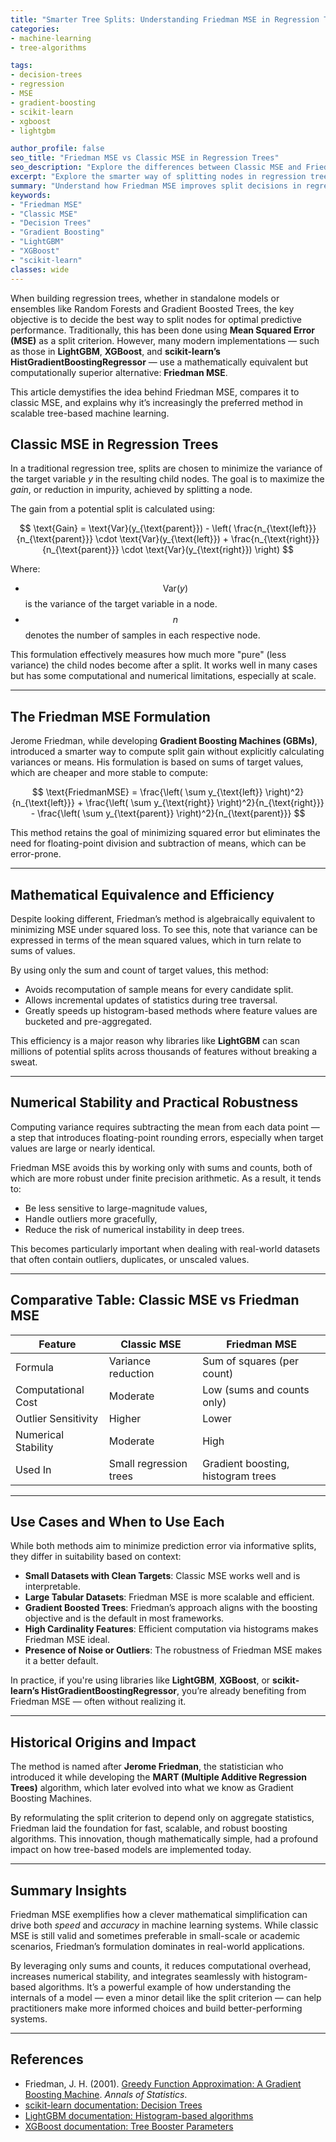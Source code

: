 ```yaml
---
title: "Smarter Tree Splits: Understanding Friedman MSE in Regression Trees"
categories:
- machine-learning
- tree-algorithms

tags:
- decision-trees
- regression
- MSE
- gradient-boosting
- scikit-learn
- xgboost
- lightgbm

author_profile: false
seo_title: "Friedman MSE vs Classic MSE in Regression Trees"
seo_description: "Explore the differences between Classic MSE and Friedman MSE in regression trees. Learn why Friedman MSE offers smarter, faster, and more stable tree splits in gradient boosting algorithms."
excerpt: "Explore the smarter way of splitting nodes in regression trees using Friedman MSE, a computationally efficient and numerically stable alternative to classic variance-based MSE."
summary: "Understand how Friedman MSE improves split decisions in regression trees. Learn about its mathematical foundation, practical advantages, and role in modern libraries like LightGBM and XGBoost."
keywords: 
- "Friedman MSE"
- "Classic MSE"
- "Decision Trees"
- "Gradient Boosting"
- "LightGBM"
- "XGBoost"
- "scikit-learn"
classes: wide
---
```


When building regression trees, whether in standalone models or ensembles like Random Forests and Gradient Boosted Trees, the key objective is to decide the best way to split nodes for optimal predictive performance. Traditionally, this has been done using **Mean Squared Error (MSE)** as a split criterion. However, many modern implementations — such as those in **LightGBM**, **XGBoost**, and **scikit-learn’s HistGradientBoostingRegressor** — use a mathematically equivalent but computationally superior alternative: **Friedman MSE**.

This article demystifies the idea behind Friedman MSE, compares it to classic MSE, and explains why it’s increasingly the preferred method in scalable tree-based machine learning.


## Classic MSE in Regression Trees

In a traditional regression tree, splits are chosen to minimize the variance of the target variable $y$ in the resulting child nodes. The goal is to maximize the *gain*, or reduction in impurity, achieved by splitting a node.

The gain from a potential split is calculated using:

$$
\text{Gain} = \text{Var}(y_{\text{parent}}) - \left( \frac{n_{\text{left}}}{n_{\text{parent}}} \cdot \text{Var}(y_{\text{left}}) + \frac{n_{\text{right}}}{n_{\text{parent}}} \cdot \text{Var}(y_{\text{right}}) \right)
$$

Where:

- $$\text{Var}(y)$$ is the variance of the target variable in a node.
- $$n$$ denotes the number of samples in each respective node.

This formulation effectively measures how much more "pure" (less variance) the child nodes become after a split. It works well in many cases but has some computational and numerical limitations, especially at scale.

---

## The Friedman MSE Formulation

Jerome Friedman, while developing **Gradient Boosting Machines (GBMs)**, introduced a smarter way to compute split gain without explicitly calculating variances or means. His formulation is based on sums of target values, which are cheaper and more stable to compute:

$$
\text{FriedmanMSE} = \frac{\left( \sum y_{\text{left}} \right)^2}{n_{\text{left}}} + \frac{\left( \sum y_{\text{right}} \right)^2}{n_{\text{right}}} - \frac{\left( \sum y_{\text{parent}} \right)^2}{n_{\text{parent}}}
$$

This method retains the goal of minimizing squared error but eliminates the need for floating-point division and subtraction of means, which can be error-prone.

---

## Mathematical Equivalence and Efficiency

Despite looking different, Friedman’s method is algebraically equivalent to minimizing MSE under squared loss. To see this, note that variance can be expressed in terms of the mean squared values, which in turn relate to sums of values.

By using only the sum and count of target values, this method:

- Avoids recomputation of sample means for every candidate split.
- Allows incremental updates of statistics during tree traversal.
- Greatly speeds up histogram-based methods where feature values are bucketed and pre-aggregated.

This efficiency is a major reason why libraries like **LightGBM** can scan millions of potential splits across thousands of features without breaking a sweat.

---

## Numerical Stability and Practical Robustness

Computing variance requires subtracting the mean from each data point — a step that introduces floating-point rounding errors, especially when target values are large or nearly identical.

Friedman MSE avoids this by working only with sums and counts, both of which are more robust under finite precision arithmetic. As a result, it tends to:

- Be less sensitive to large-magnitude values,
- Handle outliers more gracefully,
- Reduce the risk of numerical instability in deep trees.

This becomes particularly important when dealing with real-world datasets that often contain outliers, duplicates, or unscaled values.

---

## Comparative Table: Classic MSE vs Friedman MSE

| Feature                 | Classic MSE                 | Friedman MSE                           |
|------------------------|-----------------------------|----------------------------------------|
| Formula                | Variance reduction          | Sum of squares (per count)             |
| Computational Cost     | Moderate                    | Low (sums and counts only)             |
| Outlier Sensitivity    | Higher                      | Lower                                  |
| Numerical Stability    | Moderate                    | High                                   |
| Used In                | Small regression trees      | Gradient boosting, histogram trees     |

---

## Use Cases and When to Use Each

While both methods aim to minimize prediction error via informative splits, they differ in suitability based on context:

- **Small Datasets with Clean Targets**: Classic MSE works well and is interpretable.
- **Large Tabular Datasets**: Friedman MSE is more scalable and efficient.
- **Gradient Boosted Trees**: Friedman’s approach aligns with the boosting objective and is the default in most frameworks.
- **High Cardinality Features**: Efficient computation via histograms makes Friedman MSE ideal.
- **Presence of Noise or Outliers**: The robustness of Friedman MSE makes it a better default.

In practice, if you're using libraries like **LightGBM**, **XGBoost**, or **scikit-learn’s HistGradientBoostingRegressor**, you’re already benefiting from Friedman MSE — often without realizing it.

---

## Historical Origins and Impact

The method is named after **Jerome Friedman**, the statistician who introduced it while developing the **MART (Multiple Additive Regression Trees)** algorithm, which later evolved into what we know as Gradient Boosting Machines.

By reformulating the split criterion to depend only on aggregate statistics, Friedman laid the foundation for fast, scalable, and robust boosting algorithms. This innovation, though mathematically simple, had a profound impact on how tree-based models are implemented today.

---

## Summary Insights

Friedman MSE exemplifies how a clever mathematical simplification can drive both *speed* and *accuracy* in machine learning systems. While classic MSE is still valid and sometimes preferable in small-scale or academic scenarios, Friedman’s formulation dominates in real-world applications.

By leveraging only sums and counts, it reduces computational overhead, increases numerical stability, and integrates seamlessly with histogram-based algorithms. It’s a powerful example of how understanding the internals of a model — even a minor detail like the split criterion — can help practitioners make more informed choices and build better-performing systems.

---

## References

- Friedman, J. H. (2001). [Greedy Function Approximation: A Gradient Boosting Machine](https://projecteuclid.org/journals/annals-of-statistics/volume-29/issue-5/Greedy-function-approximation--A-gradient-boosting-machine/10.1214/aos/1013203451.full). *Annals of Statistics*.
- [scikit-learn documentation: Decision Trees](https://scikit-learn.org/stable/modules/tree.html)
- [LightGBM documentation: Histogram-based algorithms](https://lightgbm.readthedocs.io/)
- [XGBoost documentation: Tree Booster Parameters](https://xgboost.readthedocs.io/en/stable/)
